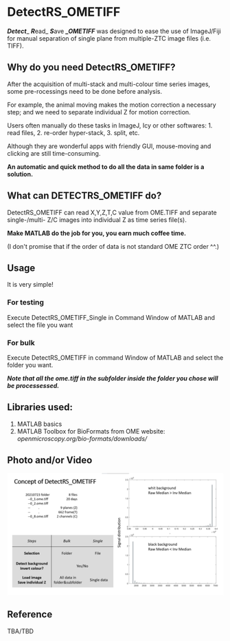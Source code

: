 # DetectRS_OMETIFF

***Detect***_ ***R***ead_ ***S***ave ***_OMETIFF*** was designed to ease the use of ImageJ/Fiji for manual separation of single plane from multiple-ZTC image files (i.e. TIFF).

####

## Why do you need DetectRS_OMETIFF?

After the acquisition of multi-stack and multi-colour time series images, some pre-rocessings need to be done before analysis.

For example, the animal moving makes the motion correction a necessary step; and we need to separate individual Z for motion correction.

Users often manually do these tasks in ImageJ, Icy or other softwares: 1. read files, 2. re-order hyper-stack, 3. split, etc.

Although they are wonderful apps with friendly GUI, mouse-moving and clicking are still time-consuming.

**An automatic and quick method to do all the data in same folder is a solution.**


## What can DETECTRS_OMETIFF do?
DetectRS_OMETIFF can read X,Y,Z,T,C value from OME.TIFF and separate single-/multi- Z/C images into individual Z as time series file(s).

**Make MATLAB do the job for you, you earn much coffee time.**

(I don't promise that if the order of data is not standard OME ZTC order ^^.)

####

## Usage
It is very simple!

### For testing
Execute DetectRS_OMETIFF_Single in Command Window of MATLAB and select the file you want

### For bulk
Execute DetectRS_OMETIFF in command Window of MATLAB and select the folder you want.

***Note that all the ome.tiff in the subfolder inside the folder you chose will be processessed.***



## Libraries used:
1. MATLAB basics
2. MATLAB Toolbox for BioFormats from OME website: *openmicroscopy.org/bio-formats/downloads/*

###

## Photo and/or Video

![Concept](https://github.com/pywugate/DetectRS_OMETIFF/blob/main/concept.png)

## Reference 
TBA/TBD
